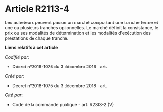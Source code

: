 # Article R2113-4

Les acheteurs peuvent passer un marché comportant une tranche ferme et une ou plusieurs tranches optionnelles. Le marché
définit la consistance, le prix ou ses modalités de détermination et les modalités d'exécution des prestations de chaque
tranche.

**Liens relatifs à cet article**

_Codifié par_:

  - Décret n°2018-1075 du 3 décembre 2018 - art.

_Créé par_:

  - Décret n°2018-1075 du 3 décembre 2018 - art.

_Cité par_:

  - Code de la commande publique - art. R2313-2 (V)
